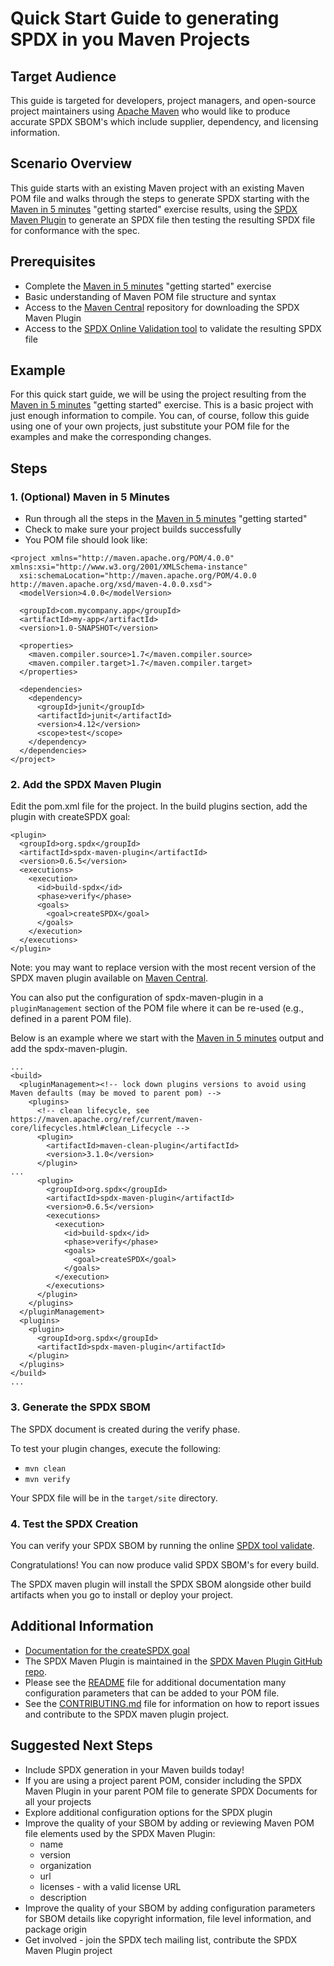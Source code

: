 # Quick Start Guide to generating SPDX in you Maven Projects

## Target Audience
This guide is targeted for developers, project managers, and open-source project maintainers using [Apache Maven](https://maven.apache.org/)
who would like to produce accurate SPDX SBOM's which include supplier, dependency, and licensing information.

## Scenario Overview
This guide starts with an existing Maven project with an existing Maven POM file and walks through the steps to generate
SPDX starting with the [Maven in 5 minutes](https://maven.apache.org/guides/getting-started/maven-in-five-minutes.html) "getting started" exercise results,
using the [SPDX Maven Plugin](https://github.com/spdx/spdx-maven-plugin) to generate an SPDX file then testing the resulting SPDX file for conformance with
the spec.

## Prerequisites
- Complete the [Maven in 5 minutes](https://maven.apache.org/guides/getting-started/maven-in-five-minutes.html) "getting started" exercise
- Basic understanding of Maven POM file structure and syntax
- Access to the [Maven Central](https://central.sonatype.com/) repository for downloading the SPDX Maven Plugin
- Access to the [SPDX Online Validation tool](https://tools.spdx.org/app/validate/) to validate the resulting SPDX file

## Example
For this quick start guide, we will be using the project resulting from the [Maven in 5 minutes](https://maven.apache.org/guides/getting-started/maven-in-five-minutes.html) "getting started" exercise.
This is a basic project with just enough information to compile.
You can, of course, follow this guide using one of your own projects, just substitute your POM file for the examples and make the corresponding changes.

## Steps

### 1. (Optional) Maven in 5 Minutes
- Run through all the steps in the [Maven in 5 minutes](https://maven.apache.org/guides/getting-started/maven-in-five-minutes.html) "getting started"
- Check to make sure your project builds successfully
- You POM file should look like:

```
<project xmlns="http://maven.apache.org/POM/4.0.0" xmlns:xsi="http://www.w3.org/2001/XMLSchema-instance"
  xsi:schemaLocation="http://maven.apache.org/POM/4.0.0 http://maven.apache.org/xsd/maven-4.0.0.xsd">
  <modelVersion>4.0.0</modelVersion>
 
  <groupId>com.mycompany.app</groupId>
  <artifactId>my-app</artifactId>
  <version>1.0-SNAPSHOT</version>
 
  <properties>
    <maven.compiler.source>1.7</maven.compiler.source>
    <maven.compiler.target>1.7</maven.compiler.target>
  </properties>
 
  <dependencies>
    <dependency>
      <groupId>junit</groupId>
      <artifactId>junit</artifactId>
      <version>4.12</version>
      <scope>test</scope>
    </dependency>
  </dependencies>
</project>
```

### 2. Add the SPDX Maven Plugin
Edit the pom.xml file for the project.
In the build plugins section, add the plugin with createSPDX goal:

```
<plugin>
  <groupId>org.spdx</groupId>
  <artifactId>spdx-maven-plugin</artifactId>
  <version>0.6.5</version>
  <executions>
    <execution>
      <id>build-spdx</id>
      <phase>verify</phase>
      <goals>
        <goal>createSPDX</goal>
      </goals>
    </execution>
  </executions>
</plugin>
```

Note: you may want to replace version with the most recent version of the SPDX maven plugin available on [Maven Central](https://central.sonatype.com/artifact/org.spdx/spdx-maven-plugin/).

You can also put the configuration of spdx-maven-plugin in a `pluginManagement` section of the POM file where it can be
re-used (e.g., defined in a parent POM file).

Below is an example where we start with the [Maven in 5 minutes](https://maven.apache.org/guides/getting-started/maven-in-five-minutes.html)
output and add the spdx-maven-plugin.

```
...
<build>
  <pluginManagement><!-- lock down plugins versions to avoid using Maven defaults (may be moved to parent pom) -->
    <plugins>
      <!-- clean lifecycle, see https://maven.apache.org/ref/current/maven-core/lifecycles.html#clean_Lifecycle -->
      <plugin>
        <artifactId>maven-clean-plugin</artifactId>
        <version>3.1.0</version>
      </plugin>
...
      <plugin>
        <groupId>org.spdx</groupId>
        <artifactId>spdx-maven-plugin</artifactId>
        <version>0.6.5</version>
        <executions>
          <execution>
            <id>build-spdx</id>
            <phase>verify</phase>
            <goals>
              <goal>createSPDX</goal>
            </goals>
          </execution>
        </executions>
      </plugin>
    </plugins>
  </pluginManagement>
  <plugins>
    <plugin>
      <groupId>org.spdx</groupId>
      <artifactId>spdx-maven-plugin</artifactId>
    </plugin>
  </plugins>
</build>
...
```

### 3. Generate the SPDX SBOM
The SPDX document is created during the verify phase.

To test your plugin changes, execute the following:
- `mvn clean`
- `mvn verify`

Your SPDX file will be in the `target/site` directory.

### 4. Test the SPDX Creation

You can verify your SPDX SBOM by running the online [SPDX tool validate](https://tools.spdx.org/app/validate/).

Congratulations!  You can now produce valid SPDX SBOM's for every build.

The SPDX maven plugin will install the SPDX SBOM alongside other build artifacts when you go to install or deploy your project.

## Additional Information
- [Documentation for the createSPDX goal](http://spdx.github.io/spdx-maven-plugin/createSPDX-mojo.html)
- The SPDX Maven Plugin is maintained in the [SPDX Maven Plugin GitHub repo](https://github.com/spdx/spdx-maven-plugin).
- Please see the [README](https://github.com/spdx/spdx-maven-plugin/blob/master/README.md) file for additional documentation many configuration parameters that can be added to your POM file.
- See the [CONTRIBUTING.md](https://github.com/spdx/spdx-maven-plugin/blob/master/CONTRIBUTING.md) file for information on how to report issues and contribute to the SPDX maven plugin project.

## Suggested Next Steps
- Include SPDX generation in your Maven builds today!
- If you are using a project parent POM, consider including the SPDX Maven Plugin in your parent POM file to generate SPDX Documents for all your projects
- Explore additional configuration options for the SPDX plugin
- Improve the quality of your SBOM by adding or reviewing Maven POM file elements used by the SPDX Maven Plugin:
  - name
  - version
  - organization
  - url
  - licenses - with a valid license URL
  - description
- Improve the quality of your SBOM by adding configuration parameters for SBOM details like copyright information, file level information, and package origin
- Get involved - join the SPDX tech mailing list, contribute the SPDX Maven Plugin project

